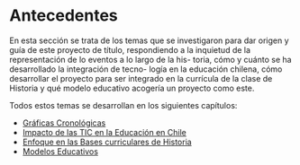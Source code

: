 # Antecedentes

En esta sección se trata de los temas que se investigaron para dar origen y guía de este proyecto de título, respondiendo a la inquietud de la representación de lo eventos a lo largo de la his- toria, cómo y cuánto se ha desarrollado la integración de tecno- logía en la educación chilena, cómo desarrollar el proyecto para ser integrado en la currícula de la clase de Historia y qué modelo educativo acogería un proyecto como este.

Todos estos temas se desarrollan en los siguientes capítulos:

- [Gráficas Cronológicas](part1/graficasmd.md)
- [Impacto de las TIC en la Educación en Chile](part1/impactoticmd.md)
- [Enfoque en las Bases curriculares de Historia](part1/enfoquemd.md)
- [Modelos Educativos](part1/modelosmdmd.md)
